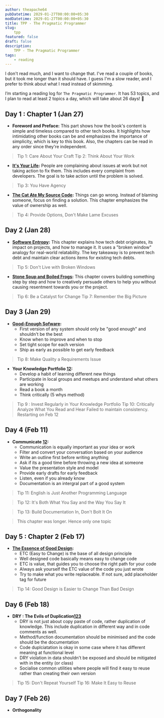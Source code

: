 ```yaml
---
author: theapache64
pubDatetime: 2029-01-27T00:00:00+05:30
modDatetime: 2029-01-27T00:00:00+05:30
title: TPP - The Pragmatic Programmer
slug: 
    tpp
featured: false
draft: false
description: 
    TPP - The Pragmatic Programmer
tags:
    - reading
---
```


I don't read much, and I want to change that. I've read a couple of books, but it took me longer than it should have. I guess I'm a slow reader, and I prefer to think about what I read instead of skimming.

I’m starting a reading log for `The Pragmatic Programmer`. It has 53 topics, and I plan to read at least 2 topics a day, which will take about 26 days! 🥴

## Day 1 : Chapter 1 (Jan 27)
- **Foreword and Preface:** This part shows how the book's content is simple and timeless compared to other tech books. It highlights how intimidating other books can be and emphasizes the importance of simplicity, which is key to this book. Also, the chapters can be read in any order since they're independent.

> Tip 1: Care About Your Craft
> Tip 2: Think About Your Work

- **[It's Your Life](https://x.com/TlogOfTheDay/status/1884345281199890680):** People are complaining about issues at work but not taking action to fix them. This includes every complaint from developers. The goal is to take action until the problem is solved.
> Tip 3: You Have Agency

- **[The Cat Ate My Source Code](https://x.com/TlogOfTheDay/status/1884697560687784340):** Things can go wrong. Instead of blaming someone, focus on finding a solution. This chapter emphasizes the value of ownership as well.

> Tip 4: Provide Options, Don't Make Lame Excuses

## Day 2 (Jan 28)
- **[Software Entropy](https://x.com/TlogOfTheDay/status/1889408618279346401):** This chapter explains how tech debt originates, its impact on projects, and how to manage it. It uses a "broken window" analogy for real-world relatability. The key takeaway is to prevent tech debt and maintain clear actions items for existing tech debts.

> Tip 5: Don't Live with Broken Windows

- **[Stone Soup and Boiled Frogs](https://x.com/TlogOfTheDay/status/1891191104139083849):**  This chapter covers building something step by step and how to creatively persuade others to help you without causing resentment towards you or the project. 

> Tip 6: Be a Catalyst for Change
> Tip 7: Remember the Big Picture 


## Day 3 (Jan 29)
- **[Good-Enough Sofware](https://x.com/TlogOfTheDay/status/1891194941814026366):** 
    - First version of any system should only be "good enough" and shouldn't be the best
    - Know when to improve and when to stop
    - Set tight scope for each version
    - Ship as early as possible to get early feedback

> Tip 8: Make Quality a Requirements Issue

- **Your Knowledge Portfolio [1](https://x.com/TlogOfTheDay/status/1891393142823477465)[2](https://x.com/TlogOfTheDay/status/1891499846236008846):**
    - Develop a habit of learning different new things
    - Participate in local groups and meetups and understand what others are working
    - Read a book a month
    - Think critically (5 whys method)

> Tip 9 : Invest Regularly in Your Knowledge Portfolio
> Tip 10: Critically Analyze What You Read and Hear
> Failed to maintain consistency. Restarting on Feb 12


## Day 4 (Feb 11)
- **Communicate [1](https://x.com/TlogOfTheDay/status/1891760564432498910)[2](https://x.com/TlogOfTheDay/status/1891867015729774684):** 
    - Communication is equally important as your idea or work
    - Filter and convert your conversation based on your audience
    - Write an outline first before writing anything
    - Ask if its a good time before throwing a new idea at someone
    - Value the presentation style and model
    - Provide early drafts for early feedback
    - Listen, even if you already know 
    - Documentation is an intergral part of a good system

> Tip 11: English is Just Another Programming Language

> Tip 12: It's Both What You Say and the Way You Say It

> Tip 13: Build Documentation In, Don't Bolt It On

> This chapter was longer. Hence only one topic

## Day 5 : Chapter 2 (Feb 17)
- **[The Essence of Good Design](https://x.com/TlogOfTheDay/status/1892046451204579542):**
    - ETC (Easy to Change) is the base of all design principle
    - Well designed code basically means easy to change code
    - ETC is value, that guides you to choose the right path for your code
    - Always ask yourself the ETC value of the code you just wrote
    - Try to make what you write replaceable. If not sure, add placeholder tag for future

> Tip 14: Good Design is Easier to Change Than Bad Design 

## Day 6 (Feb 18)

- **DRY : The Evils of Duplication[1](https://x.com/TlogOfTheDay/status/1892404809141252222)[2]()[3]()**
    - DRY is not just about copy paste of code, rather duplication of knowledge. This include duplication in different way and in code comments as well.
    - Method/function documentation should be minimised and the code should be the documentation
    - Code duplciatation is okay in some case where it has different meaning at functional level
    - DRY violation in data shouldn't be exposed and should be mitigated with in the entity (or class)
    - Socialise common utilities where people will find it easy to reuse rather than creating their own version

> Tip 15: Don't Repeat Yourself
> Tip 16: Make It Easy to Reuse


## Day 7 (Feb 26)
- **Orthogonality**
